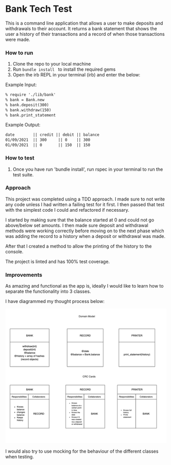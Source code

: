 # Bank Tech Test

This is a command line application that allows a user to make deposits and withdrawals to their account. It returns a bank statement that shows the user a history of their transactions and a record of when those transactions were made.

### How to run

1. Clone the repo to your local machine
2. Run ```bundle install ``` to install the required gems
3. Open the irb REPL in your terminal (irb) and enter the below:

Example Input:

```
% require './lib/bank'
% bank = Bank.new
% bank.deposit(300)
% bank.withdraw(150)
% bank.print_statement

```
Example Output:

```
date        || credit || debit || balance
01/09/2021  || 300     || 0    || 300
01/09/2021  || 0       || 150  || 150 

```

### How to test

1. Once you have run 'bundle install', run rspec in your terminal to run the test suite.

### Approach

This project was completed using a TDD approach. I made sure to not write any code unless I had written a failing test for it first.
I then passed that test with the simplest code I could and refactored if necessary.

I started by making sure that the balance started at 0 and could not go above/below set amounts. I then made sure deposit and withdrawal methods were working correctly before moving on to the next phase which was adding the record to a history when a deposit or withdrawal was made.

After that I created a method to allow the printing of the history to the console.

The project is linted and has 100% test coverage.

### Improvements

As amazing and functional as the app is, ideally I would like to learn how to separate the functionality into 3 classes.

I have diagrammed my thought process below:

![Domain Model & CRC Cards](./dom-model.png)

I would also try to use mocking for the behaviour of the different classes when testing.



